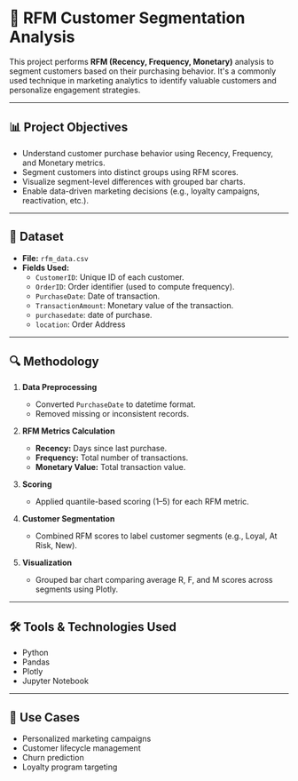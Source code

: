 # 🧠 RFM Customer Segmentation Analysis

This project performs **RFM (Recency, Frequency, Monetary)** analysis to segment customers based on their purchasing behavior. It's a commonly used technique in marketing analytics to identify valuable customers and personalize engagement strategies.

---

## 📊 Project Objectives

- Understand customer purchase behavior using Recency, Frequency, and Monetary metrics.
- Segment customers into distinct groups using RFM scores.
- Visualize segment-level differences with grouped bar charts.
- Enable data-driven marketing decisions (e.g., loyalty campaigns, reactivation, etc.).

---

## 📂 Dataset

- **File:** `rfm_data.csv`
- **Fields Used:**
  - `CustomerID`: Unique ID of each customer.
  - `OrderID`: Order identifier (used to compute frequency).
  - `PurchaseDate`: Date of transaction.
  - `TransactionAmount`: Monetary value of the transaction.
  - `purchasedate`: date of purchase.
  - `location`: Order Address

---

## 🔍 Methodology

1. **Data Preprocessing**
   - Converted `PurchaseDate` to datetime format.
   - Removed missing or inconsistent records.

2. **RFM Metrics Calculation**
   - **Recency:** Days since last purchase.
   - **Frequency:** Total number of transactions.
   - **Monetary Value:** Total transaction value.

3. **Scoring**
   - Applied quantile-based scoring (1–5) for each RFM metric.

4. **Customer Segmentation**
   - Combined RFM scores to label customer segments (e.g., Loyal, At Risk, New).

5. **Visualization**
   - Grouped bar chart comparing average R, F, and M scores across segments using Plotly.

---

## 🛠 Tools & Technologies Used
- Python
- Pandas
- Plotly
- Jupyter Notebook

---
## 📌 Use Cases
- Personalized marketing campaigns
- Customer lifecycle management
- Churn prediction
- Loyalty program targeting




